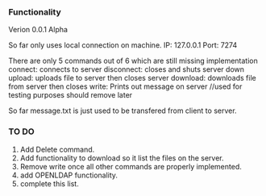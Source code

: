### Functionality ###
Verion 0.0.1 Alpha

So far only uses local connection on machine. 
IP: 127.0.0.1
Port: 7274 
 
There are only 5 commands out of 6 which are still missing implementation
   connect: connects to server
disconnect: closes and shuts server down
    upload: uploads file to server then closes server
  download: downloads file from server then closes 
     write: Prints out message on server //used for testing purposes should remove later

So far message.txt is just used to be transfered from client to server.

### TO DO ###
1. Add Delete command.
2. Add functionality to download so it list the files on the server.
3. Remove write once all other commands are properly implemented.
4. add OPENLDAP functionality. 
5. complete this list.

